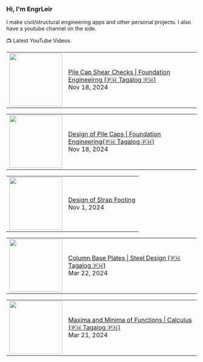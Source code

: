 ### Hi, I'm EngrLeir

I make civil/structural engineering apps and other personal projects. I also have a youtube channel on the side.

📺 Latest YouTube Videos
<!-- YOUTUBE:START --><table><tr><td><a href="https://www.youtube.com/watch?v=vPqTi_l_7fU"><img width="140px" src="http://img.youtube.com/vi/vPqTi_l_7fU/maxresdefault.jpg"></a></td>
<td><a href="https://www.youtube.com/watch?v=vPqTi_l_7fU">Pile Cap Shear Checks | Foundation Engineeirng &lpar;🇵🇭 Tagalog 🇵🇭&rpar;</a><br/>Nov 18, 2024</td></tr></table>
<table><tr><td><a href="https://www.youtube.com/watch?v=6A9eppT-RkE"><img width="140px" src="http://img.youtube.com/vi/6A9eppT-RkE/maxresdefault.jpg"></a></td>
<td><a href="https://www.youtube.com/watch?v=6A9eppT-RkE">Design of Pile Caps | Foundation Engineering&lpar;🇵🇭 Tagalog 🇵🇭&rpar;</a><br/>Nov 18, 2024</td></tr></table>
<table><tr><td><a href="https://www.youtube.com/watch?v=smBr1r5v21U"><img width="140px" src="http://img.youtube.com/vi/smBr1r5v21U/maxresdefault.jpg"></a></td>
<td><a href="https://www.youtube.com/watch?v=smBr1r5v21U">Design of Strap Footing</a><br/>Nov 1, 2024</td></tr></table>
<table><tr><td><a href="https://www.youtube.com/watch?v=moGwUTBFlbg"><img width="140px" src="http://img.youtube.com/vi/moGwUTBFlbg/maxresdefault.jpg"></a></td>
<td><a href="https://www.youtube.com/watch?v=moGwUTBFlbg">Column Base Plates | Steel Design &lpar;🇵🇭 Tagalog 🇵🇭&rpar;</a><br/>Mar 22, 2024</td></tr></table>
<table><tr><td><a href="https://www.youtube.com/watch?v=JlhY4K7zDgY"><img width="140px" src="http://img.youtube.com/vi/JlhY4K7zDgY/maxresdefault.jpg"></a></td>
<td><a href="https://www.youtube.com/watch?v=JlhY4K7zDgY">Maxima and Minima of Functions | Calculus &lpar;🇵🇭 Tagalog 🇵🇭&rpar;</a><br/>Mar 21, 2024</td></tr></table>
<!-- YOUTUBE:END -->